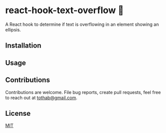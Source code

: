 # react-hook-text-overflow :potable_water:

A React hook to determine if text is overflowing in an element showing an ellipsis.

## Installation

## Usage

## Contributions

Contributions are welcome. File bug reports, create pull requests, feel free to reach out at tothab@gmail.com.

## License

[MIT](./LICENSE)
